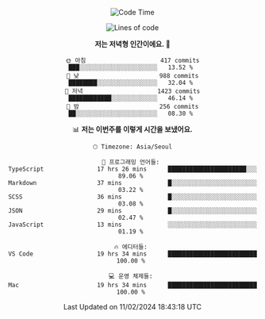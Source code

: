 <div align='center'>
 
<!--START_SECTION:waka-->
![Code Time](http://img.shields.io/badge/Code%20Time-3%2C373%20hrs%2032%20mins-blue)

![Lines of code](https://img.shields.io/badge/%EC%A0%80%EB%8A%94%20%EC%97%AC%ED%83%9C%EA%B9%8C%EC%A7%80%20-1.5%20million%20%EC%A4%84%EC%9D%98%20%EC%BD%94%EB%93%9C%EB%A5%BC%20%EC%9E%91%EC%84%B1%ED%96%88%EC%96%B4%EC%9A%94.-blue)

**저는 저녁형 인간이에요. 🦉** 

```text
🌞 아침                     417 commits         ███░░░░░░░░░░░░░░░░░░░░░░   13.52 % 
🌆 낮　                     988 commits         ████████░░░░░░░░░░░░░░░░░   32.04 % 
🌃 저녁                     1423 commits        ████████████░░░░░░░░░░░░░   46.14 % 
🌙 밤　                     256 commits         ██░░░░░░░░░░░░░░░░░░░░░░░   08.30 % 
```


📊 **저는 이번주를 이렇게 시간을 보냈어요.** 

```text
🕑︎ Timezone: Asia/Seoul

💬 프로그래밍 언어들: 
TypeScript               17 hrs 26 mins      ██████████████████████░░░   89.06 % 
Markdown                 37 mins             █░░░░░░░░░░░░░░░░░░░░░░░░   03.22 % 
SCSS                     36 mins             █░░░░░░░░░░░░░░░░░░░░░░░░   03.08 % 
JSON                     29 mins             █░░░░░░░░░░░░░░░░░░░░░░░░   02.47 % 
JavaScript               13 mins             ░░░░░░░░░░░░░░░░░░░░░░░░░   01.19 % 

🔥 에디터들: 
VS Code                  19 hrs 34 mins      █████████████████████████   100.00 % 

💻 운영 체제들: 
Mac                      19 hrs 34 mins      █████████████████████████   100.00 % 
```


 Last Updated on 11/02/2024 18:43:18 UTC
<!--END_SECTION:waka-->
 </div>
<!---
Emewjin/Emewjin is a ✨ special ✨ repository because its `README.md` (this file) appears on your GitHub profile.
You can click the Preview link to take a look at your changes.
--->
